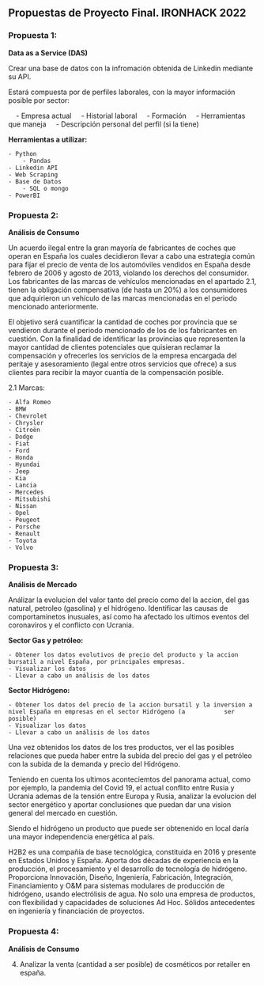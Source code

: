 ## Propuestas de Proyecto Final. IRONHACK 2022


### Propuesta 1:

**Data as a Service (DAS)**

Crear una base de datos con la infromación obtenida de Linkedin mediante su API.

Estará compuesta por de perfiles laborales, con la mayor información posible por sector:

    - Empresa actual
    - Historial laboral
    - Formación
    - Herramientas que maneja
    - Descripción personal del perfil (si la tiene)
    
**Herramientas a utilizar:**

    - Python
        - Pandas
    - Linkedin API
    - Web Scraping
    - Base de Datos
        - SQL o mongo
    - PowerBI
        
### Propuesta 2:

**Análisis de Consumo**

Un acuerdo ilegal entre la gran mayoría de fabricantes de coches que operan en España los cuales decidieron llevar a cabo una estrategia común para fijar el precio de venta de los automóviles vendidos en España desde febrero de 2006 y agosto de 2013, violando los derechos del consumidor. Los fabricantes de las marcas de vehículos mencionadas en el apartado 2.1, tienen la obligación compensativa (de hasta un 20%) a los consumidores que adquirieron un vehículo de las marcas mencionadas en el periodo mencionado anteriormente.



El objetivo será cuantificar la cantidad de coches por provincia que se vendieron durante el periodo mencionado de los de los fabricantes en cuestión. Con la finalidad de identificar las provincias que representen la mayor cantidad de clientes potenciales que quisieran reclamar la compensación y ofrecerles los servicios de la empresa encargada del peritaje y asesoramiento (legal entre otros servicios que ofrece) a sus clientes para recibir la mayor cuantía de la compensación posible. 


2.1 Marcas:

    - Alfa Romeo
    - BMW
    - Chevrolet
    - Chrysler
    - Citroën
    - Dodge
    - Fiat
    - Ford
    - Honda
    - Hyundai
    - Jeep
    - Kia
    - Lancia
    - Mercedes
    - Mitsubishi
    - Nissan
    - Opel
    - Peugeot
    - Porsche
    - Renault
    - Toyota
    - Volvo



### Propuesta 3:

**Análisis de Mercado**

Análizar la evolucion del valor tanto del precio como del la accion, del gas natural, petroleo (gasolina) y el hidrógeno. Identificar las causas de comportaminetos inusuales, así como ha afectado los ultimos eventos del coronaviros y el conflicto con Ucrania.

**Sector Gas y petróleo:**

    - Obtener los datos evolutivos de precio del producto y la accion bursatil a nivel España, por principales empresas. 
    - Visualizar los datos 
    - Llevar a cabo un análisis de los datos


**Sector Hidrógeno:**

    - Obtener los datos del precio de la accion bursatil y la inversion a nivel España en empresas en el sector Hidrógeno (a           ser posible) 
    - Visualizar los datos
    - Llevar a cabo un análisis de los datos

Una vez obtenidos los datos de los tres productos, ver el las posibles relaciones que pueda haber entre la subida del precio del gas y el petróleo con la subida de la demanda y precio del Hidrógeno. 


Teniendo en cuenta los ultimos aconteciemtos del panorama actual, como por ejemplo, la pandemia del Covid 19, el actual conflito entre Rusia y Ucrania ademas de la tensión entre Europa y Rusia, analizar la evolucion del sector energético y aportar conclusiones que puedan dar una vision general del mercado en cuestión.

Siendo el hidrógeno un producto que puede ser obtenenido en local daría una mayor independencia energética al país.

H2B2 es una compañía de base tecnológica, constituida en 2016 y presente en Estados Unidos y España. Aporta dos décadas de experiencia en la producción, el procesamiento y el desarrollo de tecnología de hidrógeno. Proporciona Innovación, Diseño, Ingeniería, Fabricación, Integración, Financiamiento y O&M para sistemas modulares de producción de hidrógeno, usando electrólisis de agua. No solo una empresa de productos, con flexibilidad y capacidades de soluciones Ad Hoc. Sólidos antecedentes en ingeniería y financiación de proyectos. 


### Propuesta 4:

**Análisis de Consumo**

4. Analizar la venta (cantidad a ser posible) de cosméticos por retailer en españa.


